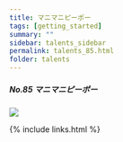 ```yaml
---
title: マニマニピーポー
tags: [getting_started]
summary: ""
sidebar: talents_sidebar
permalink: talents_85.html
folder: talents
---
```



##### No.85 マニマニピーポー

![](https://yt3.ggpht.com/ytc/AKedOLR0aMbK5pRAZxY-HKDdR5YMR8jNLP9IYOKQW-iR=s176-c-k-c0x00ffffff-no-rj)





{% include links.html %}
